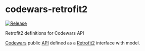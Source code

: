 # codewars-retrofit2
[![Release](https://jitpack.io/v/SpaceBison/codewars-retrofit2.svg)](https://jitpack.io/#SpaceBison/codewars-retrofit2)

Retrofit2 definitions for Codewars API

[Codewars](http://www.codewars.com/) public [API](https://dev.codewars.com/) defined as a [Retrofit2](http://square.github.io/retrofit/) interface with model.
